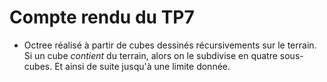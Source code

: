 # Compte rendu du TP7

- Octree réalisé à partir de cubes dessinés récursivements sur le terrain. Si un cube _contient_ du terrain, alors on le subdivise en quatre sous-cubes. Et ainsi de suite jusqu'à une limite donnée.